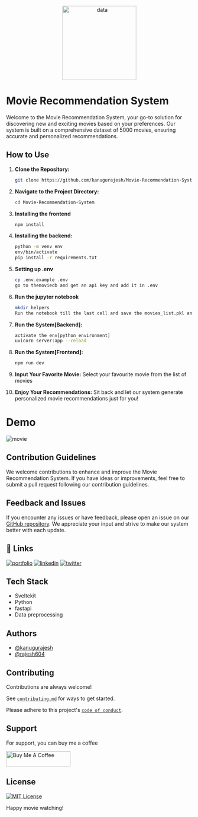 <br>
<div align="center" >
    <img src="https://github.com/kanugurajesh/Movie-Recommendation-System/assets/120458029/2bbfdf3a-b176-4717-bc77-1fed59024452" alt="data" width="200" height="200">
</div>

# Movie Recommendation System

Welcome to the Movie Recommendation System, your go-to solution for discovering new and exciting movies based on your preferences. Our system is built on a comprehensive dataset of 5000 movies, ensuring accurate and personalized recommendations.

## How to Use

1. **Clone the Repository:**
    ```bash
    git clone https://github.com/kanugurajesh/Movie-Recommendation-System.git
    ```

2. **Navigate to the Project Directory:**
    ```bash
    cd Movie-Recommendation-System
    ```

3. **Installing the frontend**
    ```bash
    npm install
    ```

3. **Installing the backend:**
    ```bash
    python -m venv env
    env/bin/activate
    pip install -r requirements.txt
    ```

4. **Setting up .env**
   ```bash
   cp .env.example .env
   go to themoviedb and get an api key and add it in .env
   ```
5. **Run the jupyter notebook**
   ```bash
   mkdir helpers
   Run the notebook till the last cell and save the movies_list.pkl and similarity_movie.pkl in the helpers folder
   ```

6. **Run the System[Backend]:**
    ```bash
    activate the env[python environment]
    uvicorn server:app --reload
    ```
    
7. **Run the System[Frontend]:**
   ```bash
   npm run dev   
   ```

8. **Input Your Favorite Movie:**
    Select your favourite movie from the list of movies

9. **Enjoy Your Recommendations:**
    Sit back and let our system generate personalized movie recommendations just for you!

# Demo

![movie](https://github.com/kanugurajesh/Movie-Recommendation-System/assets/120458029/eb421931-afc3-4af8-b11c-8a4b6fb6f68e)

## Contribution Guidelines

We welcome contributions to enhance and improve the Movie Recommendation System. If you have ideas or improvements, feel free to submit a pull request following our contribution guidelines.

## Feedback and Issues

If you encounter any issues or have feedback, please open an issue on our [GitHub repository](https://github.com/kanugurajesh/Movie-Recommendation-System/issues). We appreciate your input and strive to make our system better with each update.

## 🔗 Links
[![portfolio](https://img.shields.io/badge/my_portfolio-000?style=for-the-badge&logo=ko-fi&logoColor=white)](https://rajeshportfolio.me/)
[![linkedin](https://img.shields.io/badge/linkedin-0A66C2?style=for-the-badge&logo=linkedin&logoColor=white)](https://www.linkedin.com/in/rajesh-kanugu-aba8a3254/)
[![twitter](https://img.shields.io/badge/twitter-1DA1F2?style=for-the-badge&logo=twitter&logoColor=white)](https://twitter.com/exploringengin1)

## Tech Stack

- Sveltekit
- Python
- fastapi
- Data preprocessing

## Authors

- [@kanugurajesh](https://www.github.com/kanugurajesh)
- [@rajesh604](https://www.github.com/rajesh604)

## Contributing

Contributions are always welcome!

See [`contributing.md`](https://github.com/kanugurajesh/Movie-Recommendation-System/blob/main/contributing.md) for ways to get started.

Please adhere to this project's [`code of conduct`](https://github.com/kanugurajesh/Movie-Recommendation-System/blob/main/code_of_conduct.md).

## Support

For support, you can buy me a coffee

<a href="https://www.buymeacoffee.com/kanugurajen" target="_blank"><img src="https://cdn.buymeacoffee.com/buttons/default-orange.png" alt="Buy Me A Coffee" height="41" width="174"></a>

## License
[![MIT License](https://img.shields.io/badge/License-MIT-green.svg)](https://github.com/kanugurajesh/Movie-Recommendation-System/blob/master/LICENSE.TXT)

Happy movie watching!

